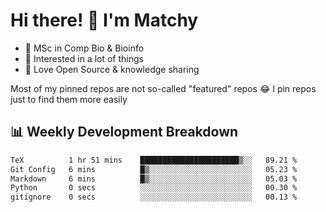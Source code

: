 # Hi there! 👋 I'm Matchy

- 🧬 MSc in Comp Bio & Bioinfo
- 🎈 Interested in a lot of things
- 💜 Love Open Source & knowledge sharing

Most of my pinned repos are not so-called "featured" repos 😂 I pin repos just to find them more easily

## 📊 Weekly Development Breakdown

<!--START_SECTION:waka-->

```txt
TeX          1 hr 51 mins    ██████████████████████▒░░   89.21 %
Git Config   6 mins          █▒░░░░░░░░░░░░░░░░░░░░░░░   05.23 %
Markdown     6 mins          █▒░░░░░░░░░░░░░░░░░░░░░░░   05.03 %
Python       0 secs          ░░░░░░░░░░░░░░░░░░░░░░░░░   00.30 %
gitignore    0 secs          ░░░░░░░░░░░░░░░░░░░░░░░░░   00.13 %
```

<!--END_SECTION:waka-->
